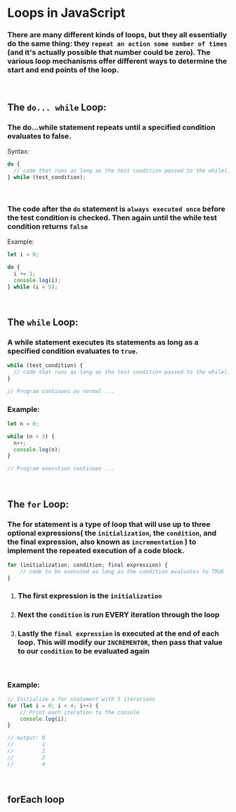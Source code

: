 # Loops in JavaScript

###  There are many different kinds of loops, but they all essentially do the same thing: they `repeat an action some number of times` (and it's actually possible that number could be zero). The various loop mechanisms offer different ways to determine the start and end points of the loop.


&nbsp; 
## The `do... while` Loop:

### The do...while statement repeats until a specified condition evaluates to false. 

Syntax:
```javascript
do {
  // code that runs as long as the test condition passed to the while() statement evaluates to TRUE
} while (test_condition);
```
&nbsp; 
### The code after the `do` statement is `always executed once` before the test condition is checked. Then again until the while test condition returns `false`

Example:
```javascript
let i = 0;

do {
  i += 1;
  console.log(i);
} while (i < 5);
```
&nbsp; 
## The `while` Loop:

### A while statement executes its statements as long as a specified condition evaluates to `true`.
```javascript
while (test_condition) {
  // code that runs as long as the test condition passed to the while() statement evaluates to TRUE
}

// Program continues as normal ...
```

### Example: 
```javascript
let n = 0;

while (n < 3) {
  n++;
  console.log(n);
}

// Program execution continues ...
```

&nbsp; 
## The `for` Loop:

### The for statement is a type of loop that will use up to three optional expressions( the `initialization`, the `condition`, and the final expression, also known as `incrementation` ) to implement the repeated execution of a code block.

```javascript
for (initialization; condition; final expression) {
    // code to be executed as long as the condition evaluates to TRUE
}
``` 
1) ### The first expression is the `initialization`
2) ### Next the `condition` is run EVERY iteration through the loop
3) ### Lastly the `final expression` is executed at the end of each loop. This will modify our `INCREMENTOR`, then pass that value to our `condition` to be evaluated again

&nbsp; 
### Example:
```javascript
// Initialize a for statement with 5 iterations
for (let i = 0; i < 4; i++) {
    // Print each iteration to the console
    console.log(i);
}

// output: 0
//         1
//         2
//         3
//         4
```


&nbsp; 
## forEach loop